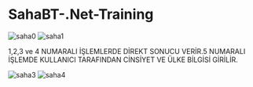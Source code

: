 # SahaBT-.Net-Training
![saha0](https://user-images.githubusercontent.com/92476437/153356811-397670f9-4788-4ce6-b235-b39ed8617602.png)
![saha1](https://user-images.githubusercontent.com/92476437/153356878-68a2d29d-d804-4295-a30c-052b156e3e1e.png)

1,2,3 ve 4 NUMARALI İŞLEMLERDE DİREKT SONUCU VERİR.5 NUMARALI İŞLEMDE KULLANICI TARAFINDAN CİNSİYET VE ÜLKE BİLGİSİ GİRİLİR.

![saha3](https://user-images.githubusercontent.com/92476437/153357006-d3d2f49b-6744-44e4-b6a2-a06da7452fc9.png)
![saha4](https://user-images.githubusercontent.com/92476437/153357013-3decef2e-fc16-4c8a-b152-e983bd8c2578.png)
